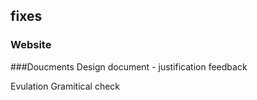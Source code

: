 ## fixes

### Website

###Doucments
Design document - justification
feedback

Evulation
Gramitical check